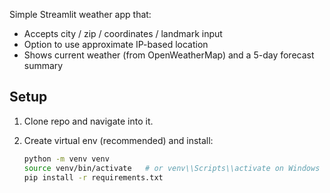 

Simple Streamlit weather app that:
- Accepts city / zip / coordinates / landmark input
- Option to use approximate IP-based location
- Shows current weather (from OpenWeatherMap) and a 5-day forecast summary

## Setup

1. Clone repo and navigate into it.

2. Create virtual env (recommended) and install:
   ```bash
   python -m venv venv
   source venv/bin/activate   # or venv\\Scripts\\activate on Windows (PowerShell/CMD)
   pip install -r requirements.txt
